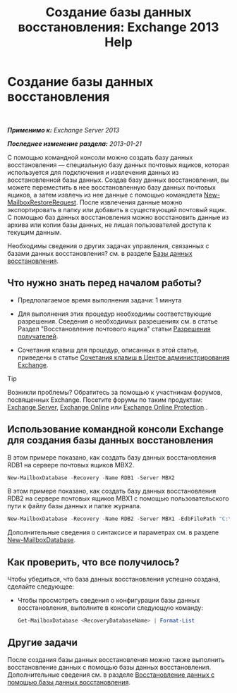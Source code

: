 ﻿---
title: 'Создание базы данных восстановления: Exchange 2013 Help'
TOCTitle: Создание базы данных восстановления
ms:assetid: 34d87491-b7b7-44a9-8d69-e1a9c1fe5852
ms:mtpsurl: https://technet.microsoft.com/ru-ru/library/Ee332321(v=EXCHG.150)
ms:contentKeyID: 50487798
ms.date: 05/22/2018
mtps_version: v=EXCHG.150
ms.translationtype: MT
---

# Создание базы данных восстановления

 

_**Применимо к:** Exchange Server 2013_

_**Последнее изменение раздела:** 2013-01-21_

С помощью командной консоли можно создать базу данных восстановления — специальную базу данных почтовых ящиков, которая используется для подключения и извлечения данных из восстановленной базы данных. Создав базу данных восстановления, вы можете переместить в нее восстановленную базу данных почтовых ящиков, а затем извлечь из нее данные с помощью командлета [New-MailboxRestoreRequest](https://technet.microsoft.com/ru-ru/library/ff829875\(v=exchg.150\)). После извлечения данные можно экспортировать в папку или добавить в существующий почтовый ящик. С помощью баз данных восстановления можно восстановить данные из архива или копии базы данных, не лишая пользователей доступа к текущим данным.

Необходимы сведения о других задачах управления, связанных с базами данных восстановления? см. в разделе [Базы данных восстановления](recovery-databases-exchange-2013-help.md).

## Что нужно знать перед началом работы?

  - Предполагаемое время выполнения задачи: 1 минута

  - Для выполнения этих процедур необходимы соответствующие разрешения. Сведения о необходимых разрешениях см. в статье Раздел "Восстановление почтового ящика" статьи [Разрешения получателей](recipients-permissions-exchange-2013-help.md).

  - Сочетания клавиш для процедур, описанных в этой статье, приведены в статье [Сочетания клавиш в Центре администрирования Exchange](keyboard-shortcuts-in-the-exchange-admin-center-exchange-online-protection-help.md).

> [!TIP]  
> Возникли проблемы? Обратитесь за помощью к участникам форумов, посвященных Exchange. Посетите форумы по таким продуктам: <a href="https://go.microsoft.com/fwlink/p/?linkid=60612">Exchange Server</a>, <a href="https://go.microsoft.com/fwlink/p/?linkid=267542">Exchange Online</a> или <a href="https://go.microsoft.com/fwlink/p/?linkid=285351">Exchange Online Protection</a>..


## Использование командной консоли Exchange для создания базы данных восстановления

В этом примере показано, как создать базу данных восстановления RDB1 на сервере почтовых ящиков MBX2.

```powershell
New-MailboxDatabase -Recovery -Name RDB1 -Server MBX2
```

В этом примере показано, как создать базу данных восстановления RDB2 на сервере почтовых ящиков MBX1 с помощью пользовательского пути к файлу базы данных и папке журнала.

```powershell
New-MailboxDatabase -Recovery -Name RDB2 -Server MBX1 -EdbFilePath "C:\Recovery\RDB2\RDB2.EDB" -LogFolderPath "C:\Recovery\RDB2"
```

Дополнительные сведения о синтаксисе и параметрах см. в разделе [New-MailboxDatabase](https://technet.microsoft.com/ru-ru/library/aa997976\(v=exchg.150\)).

## Как проверить, что все получилось?

Чтобы убедиться, что база данных восстановления успешно создана, сделайте следующее:

  - Чтобы просмотреть сведения о конфигурации базы данных восстановления, выполните в консоли следующую команду:
    
    ```powershell
    Get-MailboxDatabase <RecoveryDatabaseName> | Format-List
    ```

## Другие задачи

После создания базы данных восстановления можно также выполнить восстановление данных с помощью базы данных восстановления. Дополнительные сведения см. в разделе [Восстановление данных с помощью базы данных восстановления](restore-data-using-a-recovery-database-exchange-2013-help.md).

